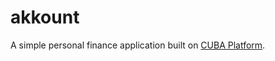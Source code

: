 akkount
=======

A simple personal finance application built on [CUBA Platform](https://www.cuba-platform.com).
